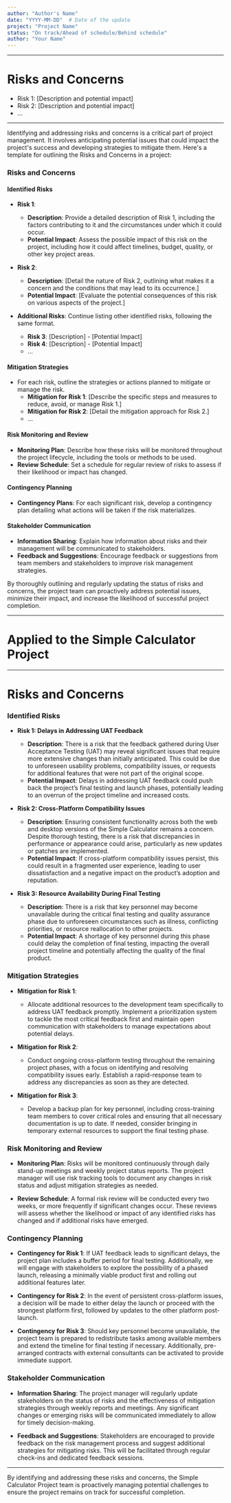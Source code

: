 ```yaml
---
author: "Author's Name"
date: "YYYY-MM-DD"  # Date of the update
project: "Project Name"
status: "On track/Ahead of schedule/Behind schedule"
author: "Your Name"
---
```


---
# Risks and Concerns

- Risk 1: [Description and potential impact]
- Risk 2: [Description and potential impact]
- ...

---
Identifying and addressing risks and concerns is a critical part of project management. It involves anticipating potential issues that could impact the project's success and developing strategies to mitigate them. Here's a template for outlining the Risks and Concerns in a project:

### Risks and Concerns

#### Identified Risks
- **Risk 1**:
  - **Description**: Provide a detailed description of Risk 1, including the factors contributing to it and the circumstances under which it could occur.
  - **Potential Impact**: Assess the possible impact of this risk on the project, including how it could affect timelines, budget, quality, or other key project areas.

- **Risk 2**:
  - **Description**: [Detail the nature of Risk 2, outlining what makes it a concern and the conditions that may lead to its occurrence.]
  - **Potential Impact**: [Evaluate the potential consequences of this risk on various aspects of the project.]

- **Additional Risks**: Continue listing other identified risks, following the same format.
  - **Risk 3**: [Description] - [Potential Impact]
  - **Risk 4**: [Description] - [Potential Impact]
  - ...

#### Mitigation Strategies
- For each risk, outline the strategies or actions planned to mitigate or manage the risk.
  - **Mitigation for Risk 1**: [Describe the specific steps and measures to reduce, avoid, or manage Risk 1.]
  - **Mitigation for Risk 2**: [Detail the mitigation approach for Risk 2.]
  - ...

#### Risk Monitoring and Review
- **Monitoring Plan**: Describe how these risks will be monitored throughout the project lifecycle, including the tools or methods to be used.
- **Review Schedule**: Set a schedule for regular review of risks to assess if their likelihood or impact has changed.

#### Contingency Planning
- **Contingency Plans**: For each significant risk, develop a contingency plan detailing what actions will be taken if the risk materializes.

#### Stakeholder Communication
- **Information Sharing**: Explain how information about risks and their management will be communicated to stakeholders.
- **Feedback and Suggestions**: Encourage feedback or suggestions from team members and stakeholders to improve risk management strategies.

By thoroughly outlining and regularly updating the status of risks and concerns, the project team can proactively address potential issues, minimize their impact, and increase the likelihood of successful project completion.

---
# Applied to the Simple Calculator Project 

---
# Risks and Concerns

### Identified Risks

- **Risk 1: Delays in Addressing UAT Feedback**
  - **Description**: There is a risk that the feedback gathered during User Acceptance Testing (UAT) may reveal significant issues that require more extensive changes than initially anticipated. This could be due to unforeseen usability problems, compatibility issues, or requests for additional features that were not part of the original scope.
  - **Potential Impact**: Delays in addressing UAT feedback could push back the project’s final testing and launch phases, potentially leading to an overrun of the project timeline and increased costs.

- **Risk 2: Cross-Platform Compatibility Issues**
  - **Description**: Ensuring consistent functionality across both the web and desktop versions of the Simple Calculator remains a concern. Despite thorough testing, there is a risk that discrepancies in performance or appearance could arise, particularly as new updates or patches are implemented.
  - **Potential Impact**: If cross-platform compatibility issues persist, this could result in a fragmented user experience, leading to user dissatisfaction and a negative impact on the product’s adoption and reputation.

- **Risk 3: Resource Availability During Final Testing**
  - **Description**: There is a risk that key personnel may become unavailable during the critical final testing and quality assurance phase due to unforeseen circumstances such as illness, conflicting priorities, or resource reallocation to other projects.
  - **Potential Impact**: A shortage of key personnel during this phase could delay the completion of final testing, impacting the overall project timeline and potentially affecting the quality of the final product.

### Mitigation Strategies

- **Mitigation for Risk 1**: 
  - Allocate additional resources to the development team specifically to address UAT feedback promptly. Implement a prioritization system to tackle the most critical feedback first and maintain open communication with stakeholders to manage expectations about potential delays.
  
- **Mitigation for Risk 2**: 
  - Conduct ongoing cross-platform testing throughout the remaining project phases, with a focus on identifying and resolving compatibility issues early. Establish a rapid-response team to address any discrepancies as soon as they are detected.

- **Mitigation for Risk 3**: 
  - Develop a backup plan for key personnel, including cross-training team members to cover critical roles and ensuring that all necessary documentation is up to date. If needed, consider bringing in temporary external resources to support the final testing phase.

### Risk Monitoring and Review

- **Monitoring Plan**: Risks will be monitored continuously through daily stand-up meetings and weekly project status reports. The project manager will use risk tracking tools to document any changes in risk status and adjust mitigation strategies as needed.
  
- **Review Schedule**: A formal risk review will be conducted every two weeks, or more frequently if significant changes occur. These reviews will assess whether the likelihood or impact of any identified risks has changed and if additional risks have emerged.

### Contingency Planning

- **Contingency for Risk 1**: If UAT feedback leads to significant delays, the project plan includes a buffer period for final testing. Additionally, we will engage with stakeholders to explore the possibility of a phased launch, releasing a minimally viable product first and rolling out additional features later.
  
- **Contingency for Risk 2**: In the event of persistent cross-platform issues, a decision will be made to either delay the launch or proceed with the strongest platform first, followed by updates to the other platform post-launch.
  
- **Contingency for Risk 3**: Should key personnel become unavailable, the project team is prepared to redistribute tasks among available members and extend the timeline for final testing if necessary. Additionally, pre-arranged contracts with external consultants can be activated to provide immediate support.

### Stakeholder Communication

- **Information Sharing**: The project manager will regularly update stakeholders on the status of risks and the effectiveness of mitigation strategies through weekly reports and meetings. Any significant changes or emerging risks will be communicated immediately to allow for timely decision-making.
  
- **Feedback and Suggestions**: Stakeholders are encouraged to provide feedback on the risk management process and suggest additional strategies for mitigating risks. This will be facilitated through regular check-ins and dedicated feedback sessions.

---

By identifying and addressing these risks and concerns, the Simple Calculator Project team is proactively managing potential challenges to ensure the project remains on track for successful completion.
